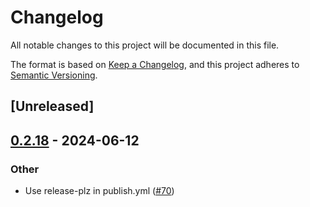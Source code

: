 # Changelog
All notable changes to this project will be documented in this file.

The format is based on [Keep a Changelog](https://keepachangelog.com/en/1.0.0/),
and this project adheres to [Semantic Versioning](https://semver.org/spec/v2.0.0.html).

## [Unreleased]

## [0.2.18](https://github.com/cargo-bins/jobslot/compare/v0.2.17...v0.2.18) - 2024-06-12

### Other
- Use release-plz in publish.yml ([#70](https://github.com/cargo-bins/jobslot/pull/70))
